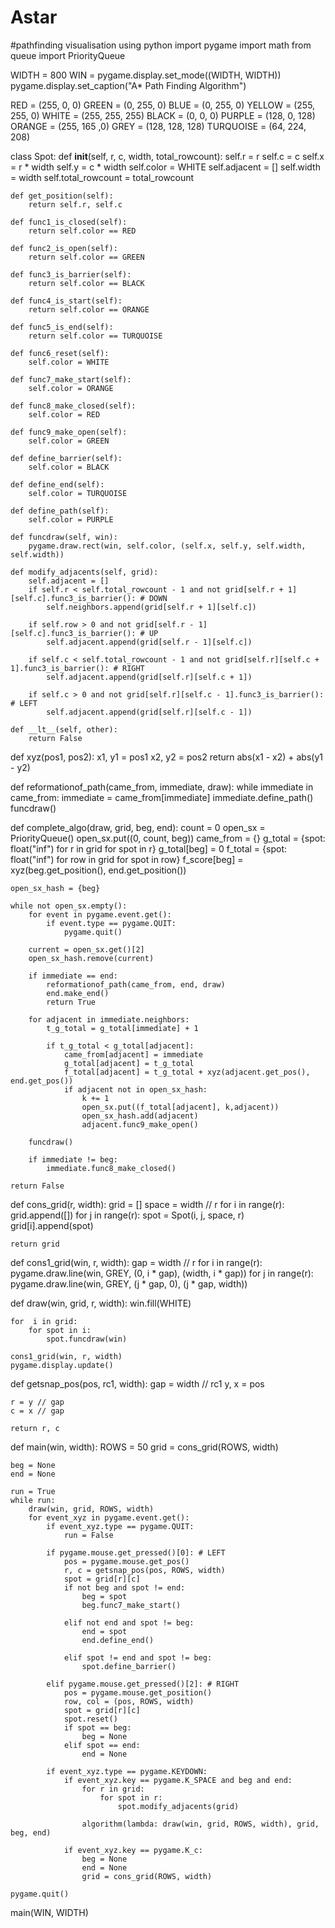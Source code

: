 # Astar
#pathfinding visualisation using python
import pygame
import math
from queue import PriorityQueue

WIDTH = 800
WIN = pygame.display.set_mode((WIDTH, WIDTH))
pygame.display.set_caption("A* Path Finding Algorithm")

RED = (255, 0, 0)
GREEN = (0, 255, 0)
BLUE = (0, 255, 0)
YELLOW = (255, 255, 0)
WHITE = (255, 255, 255)
BLACK = (0, 0, 0)
PURPLE = (128, 0, 128)
ORANGE = (255, 165 ,0)
GREY = (128, 128, 128)
TURQUOISE = (64, 224, 208)

class Spot:
	def __init__(self, r, c, width, total_rowcount):
		self.r = r
		self.c = c
		self.x = r * width
		self.y = c * width
		self.color = WHITE
		self.adjacent = []
		self.width = width
		self.total_rowcount = total_rowcount

	def get_position(self):
		return self.r, self.c

	def func1_is_closed(self):
		return self.color == RED

	def func2_is_open(self):
		return self.color == GREEN

	def func3_is_barrier(self):
		return self.color == BLACK

	def func4_is_start(self):
		return self.color == ORANGE

	def func5_is_end(self):
		return self.color == TURQUOISE

	def func6_reset(self):
		self.color = WHITE

	def func7_make_start(self):
		self.color = ORANGE

	def func8_make_closed(self):
		self.color = RED

	def func9_make_open(self):
		self.color = GREEN

	def define_barrier(self):
		self.color = BLACK

	def define_end(self):
		self.color = TURQUOISE

	def define_path(self):
		self.color = PURPLE

	def funcdraw(self, win):
		pygame.draw.rect(win, self.color, (self.x, self.y, self.width, self.width))

	def modify_adjacents(self, grid):
		self.adjacent = []
		if self.r < self.total_rowcount - 1 and not grid[self.r + 1][self.c].func3_is_barrier(): # DOWN
			self.neighbors.append(grid[self.r + 1][self.c])

		if self.row > 0 and not grid[self.r - 1][self.c].func3_is_barrier(): # UP
			self.adjacent.append(grid[self.r - 1][self.c])

		if self.c < self.total_rowcount - 1 and not grid[self.r][self.c + 1].func3_is_barrier(): # RIGHT
			self.adjacent.append(grid[self.r][self.c + 1])

		if self.c > 0 and not grid[self.r][self.c - 1].func3_is_barrier(): # LEFT
			self.adjacent.append(grid[self.r][self.c - 1])

	def __lt__(self, other):
		return False


def xyz(pos1, pos2):
	x1, y1 = pos1
	x2, y2 = pos2
	return abs(x1 - x2) + abs(y1 - y2)


def reformationof_path(came_from, immediate, draw):
	while immediate in came_from:
		immediate = came_from[immediate]
		immediate.define_path()
		funcdraw()


def complete_algo(draw, grid, beg, end):
	count = 0
	open_sx = PriorityQueue()
	open_sx.put((0, count, beg))
	came_from = {}
	g_total = {spot: float("inf") for r in grid for spot in r}
	g_total[beg] = 0
	f_total = {spot: float("inf") for row in grid for spot in row}
	f_score[beg] = xyz(beg.get_position(), end.get_position())

	open_sx_hash = {beg}

	while not open_sx.empty():
		for event in pygame.event.get():
			if event.type == pygame.QUIT:
				pygame.quit()

		current = open_sx.get()[2]
		open_sx_hash.remove(current)

		if immediate == end:
			reformationof_path(came_from, end, draw)
			end.make_end()
			return True

		for adjacent in immediate.neighbors:
			t_g_total = g_total[immediate] + 1

			if t_g_total < g_total[adjacent]:
				came_from[adjacent] = immediate
				g_total[adjacent] = t_g_total
				f_total[adjacent] = t_g_total + xyz(adjacent.get_pos(), end.get_pos())
				if adjacent not in open_sx_hash:
					k += 1
					open_sx.put((f_total[adjacent], k,adjacent))
					open_sx_hash.add(adjacent)
					adjacent.func9_make_open()

		funcdraw()

		if immediate != beg:
			immediate.func8_make_closed()

	return False


def cons_grid(r, width):
	grid = []
	space = width // r
	for i in range(r):
		grid.append([])
		for j in range(r):
			spot = Spot(i, j, space, r)
			grid[i].append(spot)

	return grid


def cons1_grid(win, r, width):
	gap = width // r
	for i in range(r):
		pygame.draw.line(win, GREY, (0, i * gap), (width, i * gap))
		for j in range(r):
			pygame.draw.line(win, GREY, (j * gap, 0), (j * gap, width))


def draw(win, grid, r, width):
	win.fill(WHITE)

	for  i in grid:
		for spot in i:
			spot.funcdraw(win)

	cons1_grid(win, r, width)
	pygame.display.update()


def getsnap_pos(pos, rc1, width):
	gap = width // rc1
	y, x = pos

	r = y // gap
	c = x // gap

	return r, c


def main(win, width):
	ROWS = 50
	grid = cons_grid(ROWS, width)

	beg = None
	end = None

	run = True
	while run:
		draw(win, grid, ROWS, width)
		for event_xyz in pygame.event.get():
			if event_xyz.type == pygame.QUIT:
				run = False

			if pygame.mouse.get_pressed()[0]: # LEFT
				pos = pygame.mouse.get_pos()
				r, c = getsnap_pos(pos, ROWS, width)
				spot = grid[r][c]
				if not beg and spot != end:
					beg = spot
					beg.func7_make_start()

				elif not end and spot != beg:
					end = spot
					end.define_end()

				elif spot != end and spot != beg:
					spot.define_barrier()

			elif pygame.mouse.get_pressed()[2]: # RIGHT
				pos = pygame.mouse.get_position()
				row, col = (pos, ROWS, width)
				spot = grid[r][c]
				spot.reset()
				if spot == beg:
					beg = None
				elif spot == end:
					end = None

			if event_xyz.type == pygame.KEYDOWN:
				if event_xyz.key == pygame.K_SPACE and beg and end:
					for r in grid:
						for spot in r:
							spot.modify_adjacents(grid)

					algorithm(lambda: draw(win, grid, ROWS, width), grid, beg, end)

				if event_xyz.key == pygame.K_c:
					beg = None
					end = None
					grid = cons_grid(ROWS, width)

	pygame.quit()

main(WIN, WIDTH)
